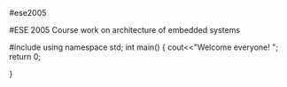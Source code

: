 #ese2005

#ESE 2005 Course work on architecture of embedded systems

#include<iostream>
using namespace std;
int main()
{
  cout<<"Welcome everyone! ";
  return 0;

}
